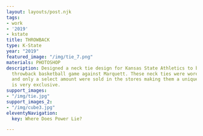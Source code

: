 ```yaml
---
layout: layouts/post.njk
tags:
- work
- '2019'
- kstate
title: THROWBACK
type: K-State
year: "2019"
featured_image: "/img/tie_7.png"
materials: PHOTOSHOP
description: Designed a neck tie design for Kansas State Athletics to be used at the
  throwback basketball game against Marquett. These neck ties were wore by the coaches
  and only a select amount were sold in the stores making them a unique item that
  is very exclusive.
support_images:
- "/img/tie.jpg"
support_images_2:
- "/img/cube3.jpg"
eleventyNavigation:
  key: Where Does Power Lie?

---
```


